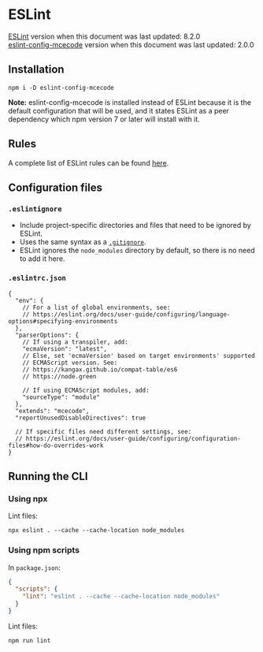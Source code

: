# ESLint

[ESLint](https://eslint.org) version when this document was last updated: 8.2.0 \
[eslint-config-mcecode](https://github.com/mcecode/eslint-config-mcecode) version when this document was last updated: 2.0.0

## Installation

```console
npm i -D eslint-config-mcecode
```

**Note:** eslint-config-mcecode is installed instead of ESLint because it is the default configuration that will be used, and it states ESLint as a peer dependency which npm version 7 or later will install with it.

## Rules

A complete list of ESLint rules can be found [here](https://eslint.org/docs/rules).

## Configuration files

### `.eslintignore`

- Include project-specific directories and files that need to be ignored by ESLint.
- Uses the same syntax as a [`.gitignore`](../git.md#gitignore).
- ESLint ignores the `node_modules` directory by default, so there is no need to add it here.

### `.eslintrc.json`

```jsonc
{
  "env": {
    // For a list of global environments, see:
    // https://eslint.org/docs/user-guide/configuring/language-options#specifying-environments
  },
  "parserOptions": {
    // If using a transpiler, add:
    "ecmaVersion": "latest",
    // Else, set 'ecmaVersion' based on target environments' supported
    // ECMAScript version. See:
    // https://kangax.github.io/compat-table/es6
    // https://node.green

    // If using ECMAScript modules, add:
    "sourceType": "module"
  },
  "extends": "mcecode",
  "reportUnusedDisableDirectives": true

  // If specific files need different settings, see:
  // https://eslint.org/docs/user-guide/configuring/configuration-files#how-do-overrides-work
}
```

## Running the CLI

### Using npx

Lint files:

```console
npx eslint . --cache --cache-location node_modules
```

### Using npm scripts

In `package.json`:

```json
{
  "scripts": {
    "lint": "eslint . --cache --cache-location node_modules"
  }
}
```

Lint files:

```console
npm run lint
```

